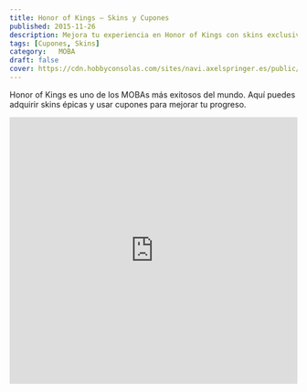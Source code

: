 ```yaml
---
title: Honor of Kings – Skins y Cupones
published: 2015-11-26
description: Mejora tu experiencia en Honor of Kings con skins exclusivas y cupones especiales.
tags: [Cupones, Skins]
category: 	MOBA
draft: false
cover: https://cdn.hobbyconsolas.com/sites/navi.axelspringer.es/public/media/image/2024/06/honor-kings-3550291.jpg?tf=3840x
---
```


Honor of Kings es uno de los MOBAs más exitosos del mundo. Aquí puedes adquirir skins épicas y usar cupones para mejorar tu progreso.

<iframe width="100%" height="468" src="https://www.youtube.com/embed/SCv98EByi2Q" title="Honor of Kings Trailer" frameborder="0" allowfullscreen></iframe>

